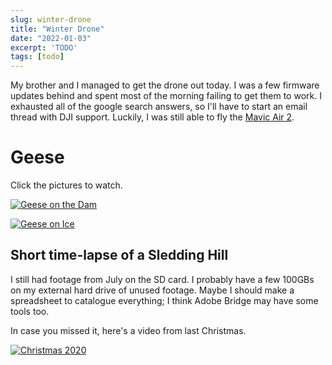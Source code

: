 ```yaml
---
slug: winter-drone
title: "Winter Drone"
date: "2022-01-03"
excerpt: 'TODO'
tags: [todo]
---
```


My brother and I managed to get the drone out today. I was a few firmware updates behind and spent most of the morning failing to get them to work. I exhausted all of the google search answers, so I'll have to start an email thread with DJI support. Luckily, I was still able to fly the [Mavic Air 2](https://click.dji.com/ALhIpTqXZyeFn_8vR9ggBg?pm=link).

# Geese
Click the pictures to watch.

[![Geese on the Dam](http://i3.ytimg.com/vi/kVt-wripHq4/maxresdefault.jpg)](https://youtu.be/kVt-wripHq4)

[![Geese on Ice](http://i3.ytimg.com/vi/qiXUCMgHYCE/maxresdefault.jpg)](https://youtu.be/qiXUCMgHYCE)


## Short time-lapse of a Sledding Hill

I still had footage from July on the SD card. I probably have a few 100GBs on my external hard drive of unused footage. Maybe I should make a spreadsheet to catalogue everything; I think Adobe Bridge may have some tools too.

In case you missed it, here's a video from last Christmas.

[![Christmas 2020](http://i3.ytimg.com/vi/AmSKUV9erEE/maxresdefault.jpg)](https://youtu.be/AmSKUV9erEE)
